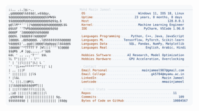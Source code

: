 <picture>
  <source srcset="https://raw.githubusercontent.com/mmazinjameel/mmazinjameel/main/dark_mode.svg?v=1752423134" media="(prefers-color-scheme: dark)">
  <img src="https://raw.githubusercontent.com/mmazinjameel/mmazinjameel/main/light_mode.svg?v=1752423134">
</picture>
